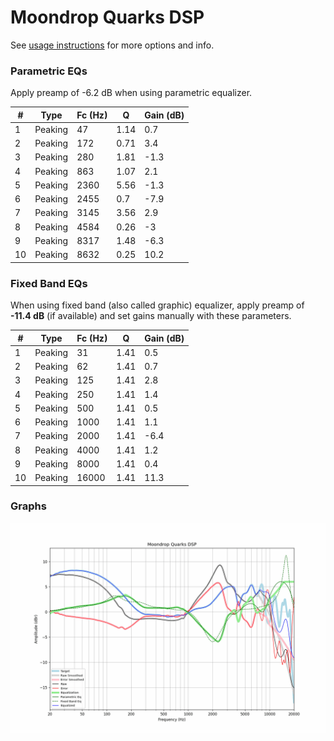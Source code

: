 # Moondrop Quarks DSP
See [usage instructions](https://github.com/jaakkopasanen/AutoEq#usage) for more options and info.

### Parametric EQs
Apply preamp of -6.2 dB when using parametric equalizer.

|   # | Type    |   Fc (Hz) |    Q |   Gain (dB) |
|-----|---------|-----------|------|-------------|
|   1 | Peaking |        47 | 1.14 |         0.7 |
|   2 | Peaking |       172 | 0.71 |         3.4 |
|   3 | Peaking |       280 | 1.81 |        -1.3 |
|   4 | Peaking |       863 | 1.07 |         2.1 |
|   5 | Peaking |      2360 | 5.56 |        -1.3 |
|   6 | Peaking |      2455 | 0.7  |        -7.9 |
|   7 | Peaking |      3145 | 3.56 |         2.9 |
|   8 | Peaking |      4584 | 0.26 |        -3   |
|   9 | Peaking |      8317 | 1.48 |        -6.3 |
|  10 | Peaking |      8632 | 0.25 |        10.2 |

### Fixed Band EQs
When using fixed band (also called graphic) equalizer, apply preamp of **-11.4 dB** (if available) and set gains manually with these parameters.

|   # | Type    |   Fc (Hz) |    Q |   Gain (dB) |
|-----|---------|-----------|------|-------------|
|   1 | Peaking |        31 | 1.41 |         0.5 |
|   2 | Peaking |        62 | 1.41 |         0.7 |
|   3 | Peaking |       125 | 1.41 |         2.8 |
|   4 | Peaking |       250 | 1.41 |         1.4 |
|   5 | Peaking |       500 | 1.41 |         0.5 |
|   6 | Peaking |      1000 | 1.41 |         1.1 |
|   7 | Peaking |      2000 | 1.41 |        -6.4 |
|   8 | Peaking |      4000 | 1.41 |         1.2 |
|   9 | Peaking |      8000 | 1.41 |         0.4 |
|  10 | Peaking |     16000 | 1.41 |        11.3 |

### Graphs
![](./Moondrop%20Quarks%20DSP.png)
